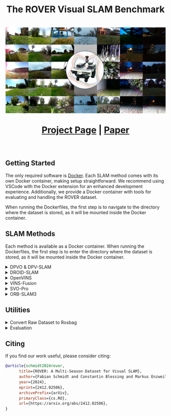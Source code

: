 <h1 align="center">
  The ROVER Visual SLAM Benchmark
</h1>


<h1 align="center">
    
  ![Cover Figure](assets/cover-figure.png)
  
  [Project Page](https://iis-esslingen.github.io/rover/) | [Paper](https://arxiv.org/pdf/2412.02506) 
</h1>

<br>

## Getting Started
The only required software is [Docker](https://www.docker.com/). Each SLAM method comes with its own Docker container, making setup straightforward. We recommend using VSCode with the Docker extension for an enhanced development experience. Additionally, we provide a Docker container with tools for evaluating and handling the ROVER dataset.

When running the Dockerfiles, the first step is to navigate to the directory where the dataset is stored, as it will be mounted inside the Docker container.

## SLAM Methods
Each method is available as a Docker container. When running the Dockerfiles, the first step is to enter the directory where the dataset is stored, as it will be mounted inside the Docker container.

<details><summary>DPVO & DPV-SLAM</summary>

We are using [our fork](https://github.com/iis-esslingen/DPV-SLAM) of the official [DPVO / DPV-SLAM](https://github.com/princeton-vl/DPVO) implementation. 
  
**Note:** The container currently does not support visualization.

Example to run the application and evaluation:

```bash
python evaluate_rover \
    --base_data_path /garden_small/2023-08-18 \
    --ground_truth_path /garden_small/2023-08-18/ground_truth.txt \
    --output_path ./rover_trajectories \
    --cameras d435i t265 pi_cam \
    --trials 5
```

#### Parameters:

-  ```--base_data_path```: Specifies the base directory of the dataset sequence.
-  ```--ground_truth_path```: Path to the ground truth file for the selected dataset sequence.
-  ```output_path```: Directory where the resulting trajectories will be stored.
-  ```cameras```: List of cameras to be used for the evaluation. Choices: `d435i`, `t265`, or `pi_cam`.
-  ```trials```: The number of trials to execute for the evaluation.

To enable Loop Closing for DPV-SLAM, add the argument: `--opts LOOP_CLOSURE True`.

</details> 

<details><summary>DROID-SLAM</summary>

We are using [our fork](https://github.com/iis-esslingen/DROID-SLAM) of the official [DROID-SLAM](https://github.com/princeton-vl/DROID-SLAM) implementation. 

Separate scripts are provided for each camera in the `DROID-SLAM/evaluation_scripts` folder, namely `test_rover_d435i.py`, `test_rover_pi-cam-02.py`, and `test_rover_t265.py`.

Example to run the application and evaluation:

```bash
python evaluation_scripts/test_rover_d435i.py \
    --data_path /garden_small/2023-08-18 \
    --ground_truth_path /garden_small/2023-08-18/ground_truth.txt \
    --output_path ./rover_trajectories
```

#### Parameters:

-  `--base_data_path`: Specifies the base directory of the dataset sequence.
-  `--ground_truth_path`: Path to the ground truth file for the selected dataset sequence.
-  `output_path`: Directory where the resulting trajectories will be stored.

To test DROID-SLAM in RGBD mode (Camera D435i), add the flag `--depth`, for Stereo mode (Camera T265) add `--stereo`.

</details>


<details><summary>OpenVINS</summary>

We are using [our fork](https://github.com/iis-esslingen/OpenVINS) of the official [OpenVINS](https://github.com/rpng/open_vins) implementation. 

To launch the application:

```bash
roslaunch ov_msckf <launch_file> \
    do_bag:=<do_bag> bag:=<bag> \
    do_save_traj:=<do_save_traj> \
    traj_file_name:=<traj_file_name>
```

#### Parameters:

- `launch_file`: Specifies the launch file to use. Choices include:
    - `"rover_mono-inertial_d435i_external.launch"`
    - `"rover_mono-inertial_d435i_internal.launch"`
    - `"rover_mono-inertial_pi-cam-02_external.launch"`
    - `"rover_mono-inertial_t265_external.launch"`
    - `"rover_mono-inertial_t265_internal.launch"`
    - `"rover_stereo-inertial_t265_external.launch"`
    - `"rover_stereo-inertial_t265_internal.launch"`

- `do_bag`: *(Optional)* Specifies whether to replay a bag. Set to either:
    - `"true"`: To replay a bag.
    - `"false"`: To not replay a bag.

- `bag`: *(Optional)* Specifies the path to the rosbag file.

- `do_save_traj`: *(Optional)* Specifies whether to save a predicted trajectory. Set to either:
    - `"true"`: To save the trajectory.
    - `"false"`: To not save the trajectory.

- `traj_file_name`: *(Optional)* Specifies the file path where the estimated trajectory should be saved.

</details>


<details><summary>VINS-Fusion</summary>

We are using [our fork](https://github.com/iis-esslingen/VINS-Fusion) of the official [VINS-Fusion](https://github.com/HKUST-Aerial-Robotics/VINS-Fusion) implementation. 

To launch the application:

```bash
roslaunch vins <launch_file> \
    do_bag:=<do_bag> bag:=<bag> \
    do_save_traj:=<do_save_traj> \
    traj_file_name:=<traj_file_name> \
    do_lc:=<enable_loop_closing>
```

#### Parameters:

- `launch_file`: Specifies the launch file to use. Choices include:
    - `"rover_mono-inertial_d435i_external.launch"`
    - `"rover_mono-inertial_d435i_internal.launch"`
    - `"rover_mono-inertial_pi-cam-02_external.launch"`
    - `"rover_mono-inertial_t265_external.launch"`
    - `"rover_mono-inertial_t265_internal.launch"`
    - `"rover_stereo_t265.launch"`
    - `"rover_stereo-inertial_t265_external.launch"`
    - `"rover_stereo-inertial_t265_internal.launch"`

- `do_bag`: *(Optional)* Specifies whether to replay a bag. Set to either:
    - `"true"`: To replay a bag.
    - `"false"`: To not replay a bag.

- `bag`: *(Optional)* Specifies the path to the rosbag file.

- `do_save_traj`: *(Optional)* Specifies whether to save a predicted trajectory. Set to either:
    - `"true"`: To save the trajectory.
    - `"false"`: To not save the trajectory.

- `traj_file_name`: *(Optional)* Specifies the file path where the estimated trajectory should be saved.

- `do_lc`: *(Optional)* Specifies whether to enable loop closing. Set to either:
    - `"true"`: To enable loop closing.
    - `"false"`: To disable loop closing.

</details>


<details><summary>SVO-Pro</summary>

We are using [our fork](https://github.com/iis-esslingen/SVO-Pro) of the official [SVO-Pro](https://github.com/uzh-rpg/rpg_svo_pro_open) implementation. 

To launch the application:

```bash
roslaunch svo_ros <launch_file> \
    do_bag:=<do_bag> bag:=<bag> \
    do_save_traj:=<do_save_traj> \
    traj_file_name:=<traj_file_name> \
    do_lc:=<enable_loop_closing>
```

#### Parameters:

- `launch_file`: Specifies the launch file to use. Choices include:
    - `"rover_mono_d435i.launch"`
    - `"rover_mono_pi-cam-02.launch"`
    - `"rover_mono_t265.launch"`
    - `"rover_mono-inertial_d435i_external.launch"`
    - `"rover_mono-inertial_d435i_internal.launch"`
    - `"rover_mono-inertial_pi-cam-02_external.launch"`
    - `"rover_mono-inertial_t265_external.launch"`
    - `"rover_mono-inertial_t265_internal.launch"`
    - `"rover_stereo_t265.launch"`
    - `"rover_stereo-inertial_t265_external.launch"`
    - `"rover_stereo-inertial_t265_internal.launch"`

- `do_bag`: *(Optional)* Specifies whether to replay a bag. Set to either:
    - `"true"`: To replay a bag.
    - `"false"`: To not replay a bag.

- `bag`: *(Optional)* Specifies the path to the rosbag file.

- `do_save_traj`: *(Optional)* Specifies whether to save a predicted trajectory. Set to either:
    - `"true"`: To save the trajectory.
    - `"false"`: To not save the trajectory.

- `traj_file_name`: *(Optional)* Specifies the file path where the estimated trajectory should be saved.

- `do_lc`: *(Optional)* Specifies whether to enable loop closing. Set to either:
    - `"true"`: To enable loop closing.
    - `"false"`: To disable loop closing.

</details>


<details><summary>ORB-SLAM3</summary>

We are using [our fork](https://github.com/iis-esslingen/ORB-SLAM3) of the [ORB-SLAM3 ROS Wrapper](https://github.com/thien94/orb_slam3_ros) implementation. 

To launch the application:

```bash
roslaunch orb_slam3_ros <launch_file> \
    do_bag:=<do_bag> bag:=<bag> \
    do_save_traj:=<do_save_traj> \
    traj_file_name:=<traj_file_name> \
    do_lc:=<enable_loop_closing>
```

#### Parameters:

- `launch_file`: Specifies the launch file to use. Choices include:
    - `"rover_mono_d435i.launch"`
    - `"rover_mono_pi-cam-02.launch"`
    - `"rover_mono_t265.launch"`
    - `"rover_mono-inertial_d435i_external.launch"`
    - `"rover_mono-inertial_d435i_internal.launch"`
    - `"rover_mono-inertial_pi-cam-02_external.launch"`
    - `"rover_mono-inertial_t265_external.launch"`
    - `"rover_mono-inertial_t265_internal.launch"`
    - `"rover_stereo_t265.launch"`
    - `"rover_stereo-inertial_t265_external.launch"`
    - `"rover_stereo-inertial_t265_internal.launch"`

- `do_bag`: *(Optional)* Specifies whether to replay a bag. Set to either:
    - `"true"`: To replay a bag.
    - `"false"`: To not replay a bag.

- `bag`: *(Optional)* Specifies the path to the rosbag file.

- `do_save_traj`: *(Optional)* Specifies whether to save a predicted trajectory. Set to either:
    - `"true"`: To save the trajectory.
    - `"false"`: To not save the trajectory.

- `traj_file_name`: *(Optional)* Specifies the file path where the estimated trajectory should be saved.

- `do_lc`: *(Optional)* Specifies whether to enable loop closing. Set to either:
    - `"true"`: To enable loop closing.
    - `"false"`: To disable loop closing.
 
</details>

## Utilities


<details><summary>Convert Raw Dataset to Rosbag</summary>

`raw_to_rosbag.py` is a Python script designed to convert raw sensor data into a ROS bag file. This tool is useful for working with robotics datasets, enabling streamlined integration with ROS-based tools and workflows.

The script supports various sensors and offers customization options through command-line arguments.

### Command Syntax

```bash
python raw_to_rosbag.py \
    --input_directory <input_directory> \
    --output_bag <output_bag> \
    --sensors <sensor_list> \
    [--imu_sync_strategy <imu_sync_strategy>]
```

#### Parameters:

- `input_directory`: Path to the directory containing raw sensor data.
- `output_bag`: Path to the output ROS bag file. Defaults to `<input_directory>/rosbag.bag`.
- `sensors`: List of sensors to include in the ROS bag. Choices are: `d435i`, `t265`, `pi_cam`, and `vn100`.
- `imu_sync_strategy`: IMU synchronization strategy. Choices are: `merge` (default), `downsampling`, or `upsampling`.

The `--imu_sync_strategy` parameter defines how to synchronize IMU data from multiple sensors. The available options are:

- **merge (default)**: This strategy combines IMU data from multiple sources by fusing the accelerometer and gyrometer readings. It ensures that the data is aligned and integrated into a single stream.
  
- **downsampling**: This strategy reduces the frequency of IMU data to match the lowest rate among the available sensors. It can be useful when the sensors operate at different frequencies, and you want to ensure synchronization at a lower rate.

- **upsampling**: This strategy increases the frequency of IMU data to match the highest rate among the available sensors. It interpolates data to achieve a higher frequency, ensuring synchronization at the rate of the fastest sensor.

</details>

<details><summary>Evaluation</summary>

  tbd.
</details>

## Citing
If you find our work useful, please consider citing:
```bibtex
@article{schmidt2024rover,
      title={ROVER: A Multi-Season Dataset for Visual SLAM}, 
      author={Fabian Schmidt and Constantin Blessing and Markus Enzweiler and Abhinav Valada},
      year={2024},
      eprint={2412.02506},
      archivePrefix={arXiv},
      primaryClass={cs.RO},
      url={https://arxiv.org/abs/2412.02506}, 
}
```
